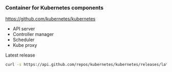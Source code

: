 ### Container for Kubernetes components

https://github.com/kubernetes/kubernetes

- API server
- Controller manager
- Scheduler
- Kube proxy

Latest release

```bash
curl -s https://api.github.com/repos/kubernetes/kubernetes/releases/latest | grep tag_name | cut -d '"' -f 4 | tr -d 'v'
```
